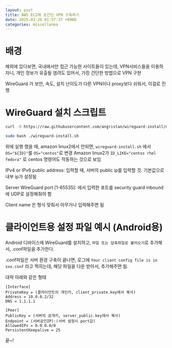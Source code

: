 ```yaml
---
layout: post
title: AWS EC2에 초간단 VPN 구축하기
date: 2025-03-26 01:57:37 +0900
categories: miscellanea
---
```


# 배경
해외에 있다보면, 국내에서만 접근 가능한 사이트들이 있는데,
VPN서비스들을 이용하자니, 개인 정보가 유출될 염려도 있어서,
가장 간단한 방법으로 VPN 구현

WireGuard 가 보안, 속도, 설치 난이도가 다른 VPN이나 proxy보다 쉬워서, 이걸로 진행


# WireGuard 설치 스크립트

```bash
curl -O https://raw.githubusercontent.com/angristan/wireguard-install/master/wireguard-install.sh

sudo bash ./wireguard-install.sh

```

위에 실행 했을 때, amazon linux2에서 안되면,
`wireguard-install.sh` 에서 
`OS="${ID}"`를 `OS="centos"`로 변경
Amazon linux2가 `ID_LIKE="centos rhel fedora"` 로 centos 명령어도 작동하는 것으로 보임

IPv4 or IPv6 public address: 입력할 때, 서버의 public ip를 입력할 것. 기본값으로 내부 ip가 설정됨

Server WireGuard port [1-65535]: 에서 입력한 포트를 security guard inbound에 UDP로 설정해줘야 함

Client name 은 형식 맞춰서 아무거나 입력해주면 됨



# 클라이언트용 설정 파일 예시 (Android용)

Android 디바이스에 WireGuard를 설치하고, `파일 또는 압축파일로 불러오기`로 추가해서, .conf파일을 추가한다.

.conf파일은 서버 환경 구축이 끝나면, 로그에 
`Your client config file is in xxx.conf` 라고 찍히는데, 해당 파일을 다운 받아서, 추가해주면 됨.

대략 아래와 같은 형태
```
[Interface]
PrivateKey = (클라이언트의 개인키, client_private.key에서 복사)
Address = 10.0.0.2/32
DNS = 1.1.1.1

[Peer]
PublicKey = (서버의 공개키, server_public.key에서 복사)
Endpoint = (서버공인IP):(서버 설정시 port값)
AllowedIPs = 0.0.0.0/0
PersistentKeepalive = 25
```

끝~!